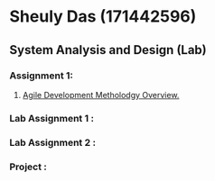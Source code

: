 Sheuly Das (171442596)
===============================
## System Analysis and Design (Lab)
### Assignment 1:
1. [Agile Development Metholodgy Overview.](https://github.com/MinulHassanLizon/System-Analysis-and-Design/blob/MinulHassanLizon-Assignment-1/Agile%20development.pdf/)
### Lab Assignment 1 : 
### Lab Assignment 2 :
### Project :
